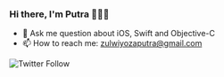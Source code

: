 ### Hi there, I'm Putra 👋👨‍💻

- 💬 Ask me question about iOS, Swift and Objective-C
- 📫 How to reach me: zulwiyozaputra@gmail.com

![Twitter Follow](https://img.shields.io/twitter/follow/ZulwiyozaPutra?style=social)

<!--
**ZulwiyozaPutra/ZulwiyozaPutra** is a ✨ _special_ ✨ repository because its `README.md` (this file) appears on your GitHub profile.

Here are some ideas to get you started:

- 🔭 I’m currently working on ...
- 🌱 I’m currently learning ...
- 👯 I’m looking to collaborate on ...
- 🤔 I’m looking for help with ...
- 💬 Ask me about ...
- 📫 How to reach me: ...
- 😄 Pronouns: ...
- ⚡ Fun fact: ...
-->
